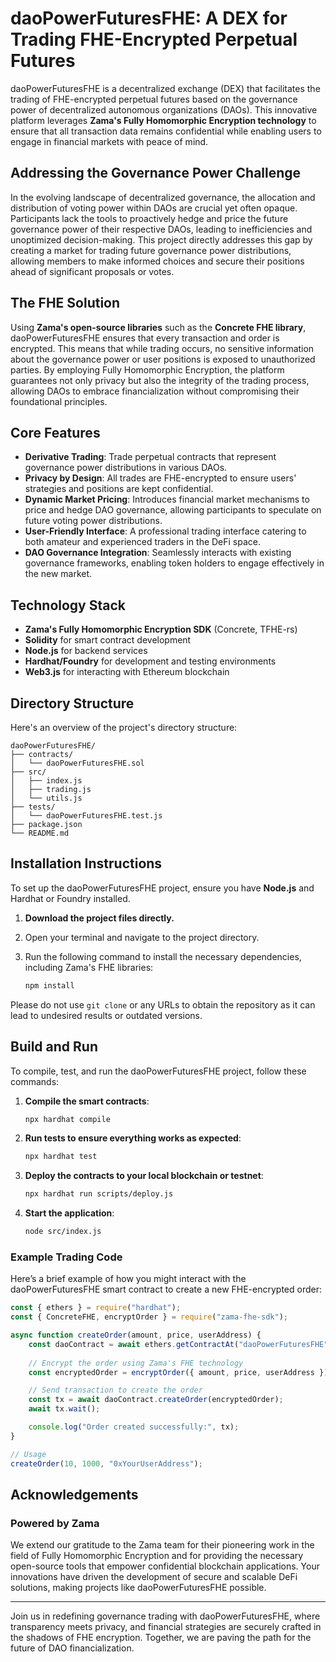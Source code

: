 
# daoPowerFuturesFHE: A DEX for Trading FHE-Encrypted Perpetual Futures

daoPowerFuturesFHE is a decentralized exchange (DEX) that facilitates the trading of FHE-encrypted perpetual futures based on the governance power of decentralized autonomous organizations (DAOs). This innovative platform leverages **Zama's Fully Homomorphic Encryption technology** to ensure that all transaction data remains confidential while enabling users to engage in financial markets with peace of mind.

## Addressing the Governance Power Challenge

In the evolving landscape of decentralized governance, the allocation and distribution of voting power within DAOs are crucial yet often opaque. Participants lack the tools to proactively hedge and price the future governance power of their respective DAOs, leading to inefficiencies and unoptimized decision-making. This project directly addresses this gap by creating a market for trading future governance power distributions, allowing members to make informed choices and secure their positions ahead of significant proposals or votes.

## The FHE Solution

Using **Zama's open-source libraries** such as the **Concrete FHE library**, daoPowerFuturesFHE ensures that every transaction and order is encrypted. This means that while trading occurs, no sensitive information about the governance power or user positions is exposed to unauthorized parties. By employing Fully Homomorphic Encryption, the platform guarantees not only privacy but also the integrity of the trading process, allowing DAOs to embrace financialization without compromising their foundational principles. 

## Core Features

- **Derivative Trading**: Trade perpetual contracts that represent governance power distributions in various DAOs.
- **Privacy by Design**: All trades are FHE-encrypted to ensure users' strategies and positions are kept confidential.
- **Dynamic Market Pricing**: Introduces financial market mechanisms to price and hedge DAO governance, allowing participants to speculate on future voting power distributions.
- **User-Friendly Interface**: A professional trading interface catering to both amateur and experienced traders in the DeFi space.
- **DAO Governance Integration**: Seamlessly interacts with existing governance frameworks, enabling token holders to engage effectively in the new market.

## Technology Stack

- **Zama's Fully Homomorphic Encryption SDK** (Concrete, TFHE-rs)
- **Solidity** for smart contract development
- **Node.js** for backend services
- **Hardhat/Foundry** for development and testing environments
- **Web3.js** for interacting with Ethereum blockchain

## Directory Structure

Here's an overview of the project's directory structure:

```
daoPowerFuturesFHE/
├── contracts/
│   └── daoPowerFuturesFHE.sol
├── src/
│   ├── index.js
│   ├── trading.js
│   └── utils.js
├── tests/
│   └── daoPowerFuturesFHE.test.js
├── package.json
└── README.md
```

## Installation Instructions

To set up the daoPowerFuturesFHE project, ensure you have **Node.js** and Hardhat or Foundry installed.

1. **Download the project files directly.**
2. Open your terminal and navigate to the project directory.
3. Run the following command to install the necessary dependencies, including Zama's FHE libraries:

   ```bash
   npm install
   ```

Please do not use `git clone` or any URLs to obtain the repository as it can lead to undesired results or outdated versions.

## Build and Run

To compile, test, and run the daoPowerFuturesFHE project, follow these commands:

1. **Compile the smart contracts**:

   ```bash
   npx hardhat compile
   ```

2. **Run tests to ensure everything works as expected**:

   ```bash
   npx hardhat test
   ```

3. **Deploy the contracts to your local blockchain or testnet**:

   ```bash
   npx hardhat run scripts/deploy.js
   ```

4. **Start the application**:

   ```bash
   node src/index.js
   ```

### Example Trading Code

Here’s a brief example of how you might interact with the daoPowerFuturesFHE smart contract to create a new FHE-encrypted order:

```javascript
const { ethers } = require("hardhat");
const { ConcreteFHE, encryptOrder } = require("zama-fhe-sdk");

async function createOrder(amount, price, userAddress) {
    const daoContract = await ethers.getContractAt("daoPowerFuturesFHE", "YOUR_CONTRACT_ADDRESS");
    
    // Encrypt the order using Zama's FHE technology
    const encryptedOrder = encryptOrder({ amount, price, userAddress });

    // Send transaction to create the order
    const tx = await daoContract.createOrder(encryptedOrder);
    await tx.wait();

    console.log("Order created successfully:", tx);
}

// Usage
createOrder(10, 1000, "0xYourUserAddress");
```

## Acknowledgements

### Powered by Zama

We extend our gratitude to the Zama team for their pioneering work in the field of Fully Homomorphic Encryption and for providing the necessary open-source tools that empower confidential blockchain applications. Your innovations have driven the development of secure and scalable DeFi solutions, making projects like daoPowerFuturesFHE possible.

---

Join us in redefining governance trading with daoPowerFuturesFHE, where transparency meets privacy, and financial strategies are securely crafted in the shadows of FHE encryption. Together, we are paving the path for the future of DAO financialization.
```
